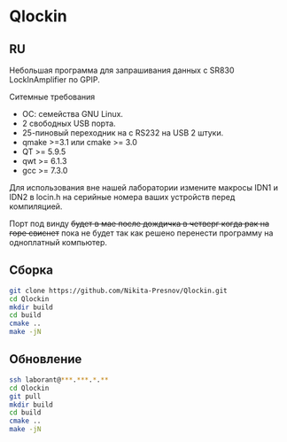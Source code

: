 # Qlockin
## RU
Небольшая программа для запрашивания данных с SR830 LockInAmplifier по GPIP.

Ситемные требования
* ОС: семейства GNU Linux.
* 2 свободных USB порта.
* 25-пиновый переходник нa с RS232 на USB 2 штуки.
* qmake >=3.1 или cmake >= 3.0
* QT >=  5.9.5
* qwt >= 6.1.3
* gcc >= 7.3.0

Для использования вне нашей лаборатории измените мaкросы IDN1 и IDN2 в locin.h на серийные номера ваших устройств перед компиляцией. 

Порт под винду ~~будет в мае после дождичка в четверг когда рак на горе свиснет~~ пока не будет так как решено перенести программу на одноплатный компьютер.

## Сборка
```bash
git clone https://github.com/Nikita-Presnov/Qlockin.git
cd Qlockin
mkdir build
cd build
cmake ..
make -jN
```
## Обновление 
```bash
ssh laborant@***.***.*.**
cd Qlockin
git pull
mkdir build
cd build
cmake ..
make -jN
```